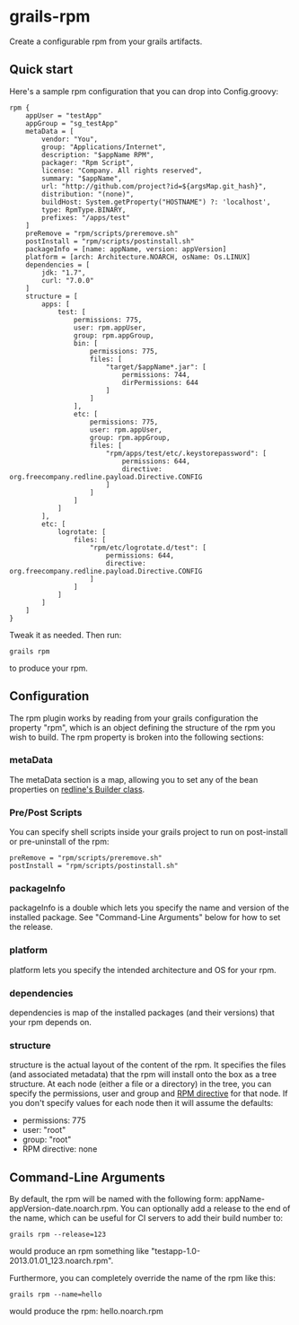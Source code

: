 grails-rpm
==========

Create a configurable rpm from your grails artifacts.

## Quick start
Here's a sample rpm configuration that you can drop into Config.groovy:
```
rpm {
    appUser = "testApp"
    appGroup = "sg_testApp"
    metaData = [
        vendor: "You",
        group: "Applications/Internet",
        description: "$appName RPM",
        packager: "Rpm Script",
        license: "Company. All rights reserved",
        summary: "$appName",
        url: "http://github.com/project?id=${argsMap.git_hash}",
        distribution: "(none)",
        buildHost: System.getProperty("HOSTNAME") ?: 'localhost',
        type: RpmType.BINARY,
        prefixes: "/apps/test"
    ]
    preRemove = "rpm/scripts/preremove.sh"
    postInstall = "rpm/scripts/postinstall.sh"
    packageInfo = [name: appName, version: appVersion]
    platform = [arch: Architecture.NOARCH, osName: Os.LINUX]
    dependencies = [
        jdk: "1.7",
        curl: "7.0.0"
    ]
    structure = [
        apps: [
            test: [
                permissions: 775,
                user: rpm.appUser,
                group: rpm.appGroup,
                bin: [
                    permissions: 775,
                    files: [
                        "target/$appName*.jar": [
                            permissions: 744,
                            dirPermissions: 644
                        ]
                    ]
                ],
                etc: [
                    permissions: 775,
                    user: rpm.appUser,
                    group: rpm.appGroup,
                    files: [
                        "rpm/apps/test/etc/.keystorepassword": [
                            permissions: 644,
                            directive: org.freecompany.redline.payload.Directive.CONFIG
                        ]
                    ]
                ]
            ]
        ],
        etc: [
            logrotate: [
                files: [
                    "rpm/etc/logrotate.d/test": [
                        permissions: 644,
                        directive: org.freecompany.redline.payload.Directive.CONFIG
                    ]
                ]
            ]
        ]
    ]
}
```
Tweak it as needed. Then run:
```
grails rpm
```
to produce your rpm.

## Configuration
The rpm plugin works by reading from your grails configuration the property "rpm", which is an object defining the structure of the rpm you
wish to build. The rpm property is broken into the following sections:

### metaData
The metaData section is a map, allowing you to set any of the bean properties on [redline's Builder class](http://redline-rpm.org/apidocs/org/freecompany/redline/Builder.html).

### Pre/Post Scripts
You can specify shell scripts inside your grails project to run on post-install or pre-uninstall of the rpm:
```
preRemove = "rpm/scripts/preremove.sh"
postInstall = "rpm/scripts/postinstall.sh"
```

### packageInfo
packageInfo is a double which lets you specify the name and version of the installed package. See "Command-Line Arguments" below for how to set the release.

### platform
platform lets you specify the intended architecture and OS for your rpm.

### dependencies
dependencies is map of the installed packages (and their versions) that your rpm depends on.

### structure
structure is the actual layout of the content of the rpm. It specifies the files (and associated metadata) that the rpm will install onto the box as
a tree structure. At each node (either a file or a directory) in the tree, you can specify the permissions, user and group and [RPM directive](http://www.rpm.org/max-rpm/s1-rpm-inside-files-list-directives.html) for that
node. If you don't specify values for each node then it will assume the defaults:
- permissions: 775
- user: "root"
- group: "root"
- RPM directive: none

## Command-Line Arguments
By default, the rpm will be named with the following form: appName-appVersion-date.noarch.rpm. You can optionally add a release
to the end of the name, which can be useful for CI servers to add their build number to:
```
grails rpm --release=123
```
would produce an rpm something like "testapp-1.0-2013.01.01_123.noarch.rpm".

Furthermore, you can completely override the name of the rpm like this:
```
grails rpm --name=hello
```
would produce the rpm: hello.noarch.rpm

